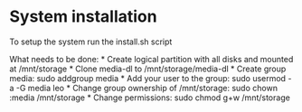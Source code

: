 # System installation

To setup the system run the install.sh script

What needs to be done:
    * Create logical partition with all disks and mounted at /mnt/storage
    * Clone media-dl to /mnt/storage/media-dl
    * Create group media: sudo addgroup media
    * Add your user to the group: sudo usermod -a -G media leo
    * Change group ownership of /mnt/storage: sudo chown :media /mnt/storage
    * Change permissions: sudo chmod g+w /mnt/storage
